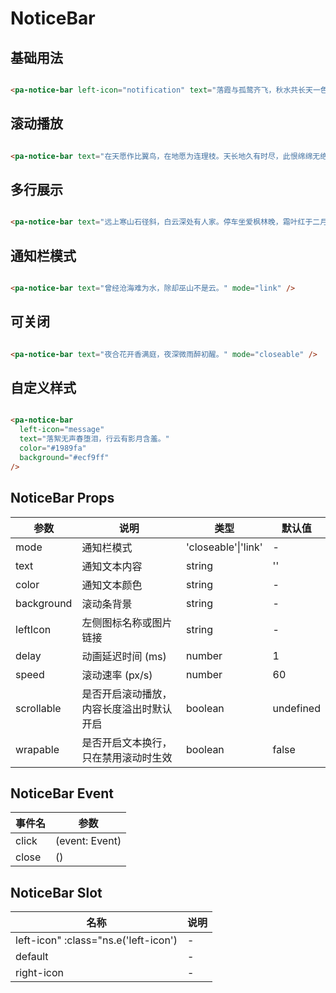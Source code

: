 # NoticeBar

<!--codes start-->

## 基础用法

```html [template]

<pa-notice-bar left-icon="notification" text="落霞与孤鹜齐飞，秋水共长天一色" />

```
## 滚动播放

```html [template]

<pa-notice-bar text="在天愿作比翼鸟，在地愿为连理枝。天长地久有时尽，此恨绵绵无绝期。" />

```
## 多行展示

```html [template]

<pa-notice-bar text="远上寒山石径斜，白云深处有人家。停车坐爱枫林晚，霜叶红于二月花。" wrapable />

```
## 通知栏模式

```html [template]

<pa-notice-bar text="曾经沧海难为水，除却巫山不是云。" mode="link" />

```
## 可关闭

```html [template]

<pa-notice-bar text="夜合花开香满庭，夜深微雨醉初醒。" mode="closeable" />

```
## 自定义样式

```html [template]

<pa-notice-bar
  left-icon="message"
  text="落絮无声春堕泪，行云有影月含羞。"
  color="#1989fa"
  background="#ecf9ff"
/>

```

<!--codes end-->

## NoticeBar Props

<!--props start-->

| 参数 | 说明 | 类型 | 默认值 |
| --- | ----- | --- | --- |
| mode | 通知栏模式 | 'closeable'\|'link' | - |
| text | 通知文本内容 | string |  '' |
| color | 通知文本颜色 | string | - |
| background | 滚动条背景 | string | - |
| leftIcon | 左侧图标名称或图片链接 | string | - |
| delay | 动画延迟时间 (ms) | number |  1 |
| speed | 滚动速率 (px/s) | number |  60 |
| scrollable | 是否开启滚动播放，内容长度溢出时默认开启 | boolean |  undefined |
| wrapable | 是否开启文本换行，只在禁用滚动时生效 | boolean |  false |

<!--props end-->

## NoticeBar Event

<!--event start-->

| 事件名 | 参数 |
| --- | --- |
| click | (event: Event)  |
| close | ()  |

<!--event end-->

## NoticeBar Slot

<!--slot start-->

| 名称 | 说明 |
| --- | --- |
| left-icon" :class="ns.e('left-icon') | - |
| default | - |
| right-icon | - |

<!--slot end-->


